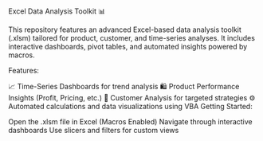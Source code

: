 Excel Data Analysis Toolkit 📊

This repository features an advanced Excel-based data analysis toolkit (.xlsm) tailored for product, customer, and time-series analyses. It includes interactive dashboards, pivot tables, and automated insights powered by macros.

Features:

📈 Time-Series Dashboards for trend analysis
🛍️ Product Performance Insights (Profit, Pricing, etc.)
👥 Customer Analysis for targeted strategies
⚙️ Automated calculations and data visualizations using VBA
Getting Started:

Open the .xlsm file in Excel (Macros Enabled)
Navigate through interactive dashboards
Use slicers and filters for custom views
